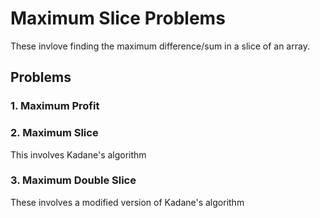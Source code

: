 # Maximum Slice Problems
These invlove finding the maximum difference/sum in a slice of an array.
## Problems
### 1. Maximum Profit
### 2. Maximum Slice
This involves Kadane's algorithm
### 3. Maximum Double Slice
These involves a modified version of Kadane's algorithm
